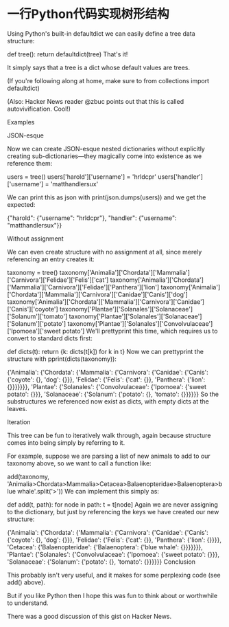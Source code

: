# 一行Python代码实现树形结构

Using Python's built-in defaultdict we can easily define a tree data structure:

def tree(): return defaultdict(tree)
That's it!

It simply says that a tree is a dict whose default values are trees.

(If you're following along at home, make sure to from collections import defaultdict)

(Also: Hacker News reader @zbuc points out that this is called autovivification. Cool!)

Examples

JSON-esque

Now we can create JSON-esque nested dictionaries without explicitly creating sub-dictionaries—they magically come into existence as we reference them:

users = tree()
users['harold']['username'] = 'hrldcpr'
users['handler']['username'] = 'matthandlersux'

We can print this as json with print(json.dumps(users)) and we get the expected:

{"harold": {"username": "hrldcpr"}, "handler": {"username": "matthandlersux"}}

Without assignment

We can even create structure with no assignment at all, since merely referencing an entry creates it:

taxonomy = tree()
taxonomy['Animalia']['Chordata']['Mammalia']['Carnivora']['Felidae']['Felis']['cat']
taxonomy['Animalia']['Chordata']['Mammalia']['Carnivora']['Felidae']['Panthera']['lion']
taxonomy['Animalia']['Chordata']['Mammalia']['Carnivora']['Canidae']['Canis']['dog']
taxonomy['Animalia']['Chordata']['Mammalia']['Carnivora']['Canidae']['Canis']['coyote']
taxonomy['Plantae']['Solanales']['Solanaceae']['Solanum']['tomato']
taxonomy['Plantae']['Solanales']['Solanaceae']['Solanum']['potato']
taxonomy['Plantae']['Solanales']['Convolvulaceae']['Ipomoea']['sweet potato']
We'll prettyprint this time, which requires us to convert to standard dicts first:

def dicts(t): return {k: dicts(t[k]) for k in t}
Now we can prettyprint the structure with pprint(dicts(taxonomy)):

{'Animalia': {'Chordata': {'Mammalia': {'Carnivora': {'Canidae': {'Canis': {'coyote': {},
                                                                            'dog': {}}},
                                                      'Felidae': {'Felis': {'cat': {}},
                                                                  'Panthera': {'lion': {}}}}}}},
 'Plantae': {'Solanales': {'Convolvulaceae': {'Ipomoea': {'sweet potato': {}}},
                           'Solanaceae': {'Solanum': {'potato': {},
                                                      'tomato': {}}}}}}
So the substructures we referenced now exist as dicts, with empty dicts at the leaves.

Iteration

This tree can be fun to iteratively walk through, again because structure comes into being simply by referring to it.

For example, suppose we are parsing a list of new animals to add to our taxonomy above, so we want to call a function like:

add(taxonomy,
    'Animalia>Chordata>Mammalia>Cetacea>Balaenopteridae>Balaenoptera>blue whale'.split('>'))
We can implement this simply as:

def add(t, path):
  for node in path:
    t = t[node]
Again we are never assigning to the dictionary, but just by referencing the keys we have created our new structure:

{'Animalia': {'Chordata': {'Mammalia': {'Carnivora': {'Canidae': {'Canis': {'coyote': {},
                                                                            'dog': {}}},
                                                      'Felidae': {'Felis': {'cat': {}},
                                                                  'Panthera': {'lion': {}}}},
                                        'Cetacea': {'Balaenopteridae': {'Balaenoptera': {'blue whale': {}}}}}}},
 'Plantae': {'Solanales': {'Convolvulaceae': {'Ipomoea': {'sweet potato': {}}},
                           'Solanaceae': {'Solanum': {'potato': {},
                                                      'tomato': {}}}}}}
Conclusion

This probably isn't very useful, and it makes for some perplexing code (see add() above).

But if you like Python then I hope this was fun to think about or worthwhile to understand.

There was a good discussion of this gist on Hacker News.